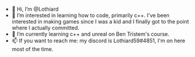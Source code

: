 - 👋 Hi, I’m @Lothiard
- 👀 I’m interested in learning how to code, primarily c++. I've been interested in making games since I was a kid and I finally got to the point where I actually committed.
- 🌱 I’m currently learning c++ and unreal on Ben Tristem's course.
- 📫 If you want to reach me: my discord is Lothiard59#4851, I'm on here most of the time.

<!---
Lothiard/Lothiard is a ✨ special ✨ repository because its `README.md` (this file) appears on your GitHub profile.
You can click the Preview link to take a look at your changes.
--->
